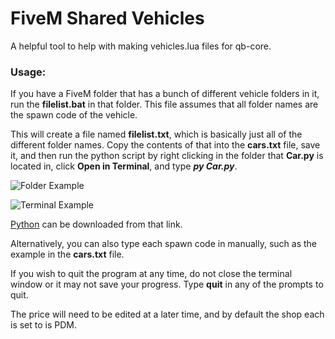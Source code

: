 # FiveM Shared Vehicles
 A helpful tool to help with making vehicles.lua files for qb-core.

### Usage:

If you have a FiveM folder that has a bunch of different vehicle folders in it, run the **filelist.bat** in that folder. This file assumes that all folder names are the spawn code of the vehicle. 

This will create a file named **filelist.txt**, which is basically just all of the different folder names. Copy the contents of that into the **cars.txt** file, save it, and then run the python script by right clicking in the folder that **Car.py** is located in, click **Open in Terminal**, and type ***py Car.py***. 

![Folder Example](https://i.imgur.com/SsmIsYU.png)

![Terminal Example](https://i.imgur.com/o6pm4iO.png)

[Python](https://www.python.org/downloads/) can be downloaded from that link.

Alternatively, you can also type each spawn code in manually, such as the example in the **cars.txt** file.

If you wish to quit the program at any time, do not close the terminal window or it may not save your progress. Type **quit** in any of the prompts to quit.

The price will need to be edited at a later time, and by default the shop each is set to is PDM. 